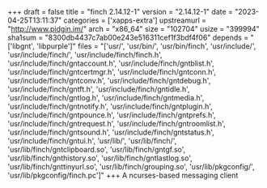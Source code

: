 +++
draft = false
title = "finch 2.14.12-1"
version = "2.14.12-1"
date = "2023-04-25T13:11:37"
categories = ['xapps-extra']
upstreamurl = "http://www.pidgin.im/"
arch = "x86_64"
size = "102704"
usize = "399994"
sha1sum = "8300db4437c7ab00e243e516311cef1f3bdf4f06"
depends = "['libgnt', 'libpurple']"
files = "['usr/', 'usr/bin/', 'usr/bin/finch', 'usr/include/', 'usr/include/finch/', 'usr/include/finch/finch.h', 'usr/include/finch/gntaccount.h', 'usr/include/finch/gntblist.h', 'usr/include/finch/gntcertmgr.h', 'usr/include/finch/gntconn.h', 'usr/include/finch/gntconv.h', 'usr/include/finch/gntdebug.h', 'usr/include/finch/gntft.h', 'usr/include/finch/gntidle.h', 'usr/include/finch/gntlog.h', 'usr/include/finch/gntmedia.h', 'usr/include/finch/gntnotify.h', 'usr/include/finch/gntplugin.h', 'usr/include/finch/gntpounce.h', 'usr/include/finch/gntprefs.h', 'usr/include/finch/gntrequest.h', 'usr/include/finch/gntroomlist.h', 'usr/include/finch/gntsound.h', 'usr/include/finch/gntstatus.h', 'usr/include/finch/gntui.h', 'usr/lib/', 'usr/lib/finch/', 'usr/lib/finch/gntclipboard.so', 'usr/lib/finch/gntgf.so', 'usr/lib/finch/gnthistory.so', 'usr/lib/finch/gntlastlog.so', 'usr/lib/finch/gnttinyurl.so', 'usr/lib/finch/grouping.so', 'usr/lib/pkgconfig/', 'usr/lib/pkgconfig/finch.pc']"
+++
A ncurses-based messaging client